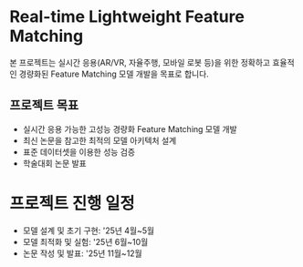 <h1>Real-time Lightweight Feature Matching</h1>

<p>본 프로젝트는 실시간 응용(AR/VR, 자율주행, 모바일 로봇 등)을 위한 정확하고 효율적인 경량화된 Feature Matching 모델 개발을 목표로 합니다.</p>

<h2>프로젝트 목표</h2>


- 실시간 응용 가능한 고성능 경량화 Feature Matching 모델 개발
- 최신 논문을 참고한 최적의 모델 아키텍처 설계
- 표준 데이터셋을 이용한 성능 검증
- 학술대회 논문 발표


# 프로젝트 진행 일정

- 모델 설계 및 초기 구현: '25년 4월~5월
- 모델 최적화 및 실험: '25년 6월~10월
- 논문 작성 및 발표: '25년 11월~12월


